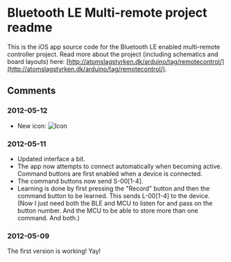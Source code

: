 # Bluetooth LE Multi-remote project readme

This is the iOS app source code for the Bluetooth LE enabled multi-remote controller project. Read more about the project (including schematics and board layouts) here: [http://atomslagstyrken.dk/arduino/tag/remotecontrol/](http://atomslagstyrken.dk/arduino/tag/remotecontrol/).

## Comments

### 2012-05-12
- New icon: ![Icon](https://github.com/jenswilly/iOS-multiremote/blob/master/Resources/App%20Icon%20%5BSquared%5D/Icon.png?raw=true)

### 2012-05-11
- Updated interface a bit.
- The app now attempts to connect automatically when becoming active. Command buttons are first enabled when a device is connected.
- The command buttons now send S-00[1-4].
- Learning is done by first pressing the "Record" button and then the command button to be learned. This sends L-00[1-4] to the device. (Now I just need both the BLE and MCU to listen for and pass on the button number. And the MCU to be able to store more than one command. And both.)

### 2012-05-09
The first version is working! Yay!
